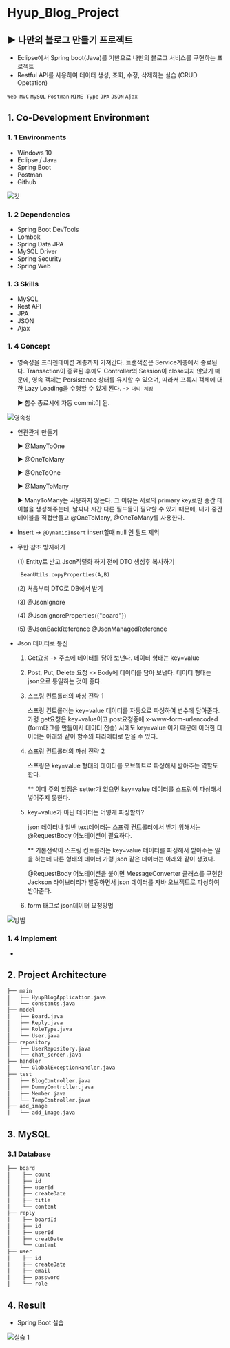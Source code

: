 # Hyup_Blog_Project
## ▶ 나만의 블로그 만들기 프로젝트
 
 - Eclipse에서 Spring boot(Java)를 기반으로 나만의 블로그 서비스를 구현하는 프로젝트
 - Restful API를 사용하여 데이터 생성, 조회, 수정, 삭제하는 실습 (CRUD Opetation)

`Web MVC` `MySQL` `Postman` `MIME Type` `JPA` `JSON` `Ajax`

## 1. Co-Development Environment   
### 1. 1 Environments
- Windows 10
- Eclipse / Java
- Spring Boot
- Postman
- Github

![깃](https://github.com/shyang12/Hyup_Blog/assets/85710913/b17fb607-383c-402c-8bf5-74368cc5ff94)


### 1. 2 Dependencies
- Spring Boot DevTools
- Lombok
- Spring Data JPA
- MySQL Driver
- Spring Security
- Spring Web

### 1. 3 Skills
- MySQL
- Rest API
- JPA
- JSON
- Ajax

### 1. 4 Concept
- 영속성을 프리젠테이션 계층까지 가져간다. 트랜잭션은 Service계층에서 종료된다. Transaction이 종료된 후에도 Controller의 Session이 close되지 않았기 때문에, 영속 객체는 Persistence 상태를 유지할 수 있으며, 따라서 프록시 객체에 대한 Lazy Loading을 수행할 수 있게 된다. -> `더티 체킹`

  ▶ 함수 종료시에 자동 commit이 됨.

![영속성](https://github.com/shyang12/Hyup_Blog/assets/85710913/b999af1f-d088-480a-b088-a5ef613bd1f3)

- 연관관계 만들기

  ▶ @ManyToOne
  
  ▶ @OneToMany
  
  ▶ @OneToOne
  
  ▶ @ManyToMany
  
  ▶ ManyToMany는 사용하지 않는다. 그 이유는 서로의 primary key로만 중간 테이블을 생성해주는데, 날짜나 시간 다른 필드들이 필요할 수 있기 때문에, 내가 중간 테이블을 직접만들고
     @OneToMany, @OneToMany를 사용한다.

- Insert -> `@DynamicInsert` insert할때 null 인 필드 제외
- 무한 참조 방지하기
  
  (1) Entity로 받고 Json직렬화 하기 전에 DTO 생성후 복사하기
  
       BeanUtils.copyProperties(A,B)
  
  (2) 처음부터 DTO로 DB에서 받기
  
  (3) @JsonIgnore
  
  (4) @JsonIgnoreProperties({"board"})
  
  (5) @JsonBackReference @JsonManagedReference

- Json 데이터로 통신
  
  1. Get요청 -> 주소에 데이터를 담아 보낸다. 데이터 형태는 key=value
  2. Post, Put, Delete 요청 -> Body에 데이터를 담아 보낸다. 데이터 형태는 json으로 통일하는 것이 좋다.
  3. 스프링 컨트롤러의 파싱 전략 1
 
     스프링 컨트롤러는 key=value 데이터를 자동으로 파싱하여 변수에 담아준다.
     가령 get요청은 key=value이고 post요청중에 x-www-form-urlencoded
     (form태그를 만들어서 데이터 전송) 시에도 key=value 이기 때문에 이러한
     데이터는 아래와 같이 함수의 파라메터로 받을 수 있다.
     
  4. 스프링 컨트롤러의 파싱 전략 2
 
     스프링은 key=value 형태의 데이터를 오브젝트로 파싱해서 받아주는 역할도 한다.
     
     ** 이때 주의 할점은 setter가 없으면 key=value 데이터를 스프링이 파싱해서 넣어주지 못한다.

  6. key=value가 아닌 데이터는 어떻게 파싱할까?
 
     json 데이터나 일반 text데이터는 스프링 컨트롤러에서 받기 위해서는 @RequestBody 어노테이션이 필요하다.
     
     ** 기본전략이 스프링 컨트롤러는 key=value 데이터를 파싱해서 받아주는 일을 하는데 다른 형태의 데이터
        가령 json 같은 데이터는 아래와 같이 생겼다.

     @RequestBody 어노테이션을 붙이면 MessageConverter 클래스를 구현한 Jackson 라이브러리가 발동하면서
     json 데이터를 자바 오브젝트로 파싱하여 받아준다.

  8. form 태그로 json데이터 요청방법
 
![방법](https://github.com/shyang12/Hyup_Blog/assets/85710913/226250bb-0adc-4dcb-951c-e50e4287b153)
     

### 1. 4 Implement
-

## 2. Project Architecture   
```bash
├── main
│   ├── HyupBlogApplication.java
│   └── constants.java
├── model
│   ├── Board.java
│   ├── Reply.java
│   ├── RoleType.java
│   └── User.java
├── repository
│   ├── UserRepository.java
│   └── chat_screen.java
├── handler
│   └── GlobalExceptionHandler.java
├── test
│   ├── BlogController.java
│   ├── DummyController.java
│   ├── Member.java
│   └── TempController.java
├── add_image
│   └── add_image.java
```

## 3. MySQL   
### 3.1 Database
```bash
├── board
│    ├── count
│    ├── id
│    ├── userId
│    ├── createDate
│    ├── title
│    └── content
├── reply
│    ├── boardId
│    ├── id
│    ├── userId
│    ├── creatDate
│    └── content
├── user
│    ├── id
│    ├── createDate
│    ├── email
│    ├── password
│    └── role
```

## 4. Result   
- Spring Boot 실습
  
![실습 1](https://github.com/shyang12/Book_FInd/assets/85710913/a4b41924-ad12-4c5e-b7d6-164023def682)

